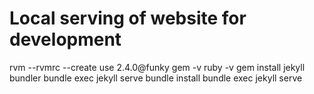 

Local serving of website for development
===

rvm --rvmrc --create use 2.4.0@funky
gem -v
ruby -v
gem install jekyll bundler
bundle exec jekyll serve
bundle install
bundle exec jekyll serve

